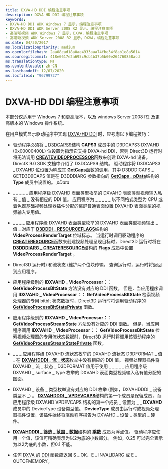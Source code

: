 ```yaml
---
title: DXVA-HD DDI 编程注意事项
description: DXVA-HD DDI 编程注意事项
keywords:
- DXVA-HD DDI WDK Windows 7 显示，编程注意事项
- DXVA-HD DDI WDK Server 2008 R2 显示，编程注意事项
- 高清晰视频 WDK Windows 7 显示，DXVA，编程注意事项
- 高清晰视频 WDK Server 2008 R2 显示，DXVA，编程注意事项
ms.date: 04/20/2017
ms.localizationpriority: medium
ms.openlocfilehash: 2aa08ead18a0ae4933aaa74fbe34f8ab1e8a5614
ms.sourcegitcommit: 418e6617e2a695c9cb4b37b5b60e264760858acd
ms.translationtype: MT
ms.contentlocale: zh-CN
ms.lasthandoff: 12/07/2020
ms.locfileid: "96799727"
---
```

# <a name="dxva-hd-ddi-programming-considerations"></a>DXVA-HD DDI 编程注意事项


本部分仅适用于 Windows 7 和更高版本，以及 windows Server 2008 R2 及更高版本的 Windows 操作系统。

在用户模式显示驱动程序中实现 [DXVA-HD DDI](dxva-hd-ddi.md) 时，应考虑以下编程技巧：

-   驱动程序必须将 \_ [D3DCAPS9](/windows/win32/api/d3d9caps/ns-d3d9caps-d3dcaps9)结构 **CAPS3** 成员中的 D3DCAPS3 DXVAHD (0x00000400L) 位设置为指示它支持 DXVA-hd DDI，否则 Direct3D 运行时将无法调用 [**CREATEVIDEOPROCESSOR**](/windows-hardware/drivers/ddi/d3dumddi/nc-d3dumddi-pfnd3dddi_dxvahd_createvideoprocessor)函数来创建 DXVA-hd 设备。 DirectX 9.0 SDK 文档中介绍了 D3DCAPS9 结构。 驱动程序将 D3DCAPS3 \_ DXVAHD 位设置为响应其 [**GetCaps**](/windows-hardware/drivers/ddi/d3dumddi/nc-d3dumddi-pfnd3dddi_getcaps)函数的调用，其中 D3DDDICAPS \_ GETD3D9CAPS 值是在 D3DDDIARG 参数指向的 [**GetCaps \_ pData**](/windows-hardware/drivers/ddi/d3dumddi/ns-d3dumddi-_d3dddiarg_getcaps)结构的 **Type** 成员中设置的。 *pData*

-   \_ \_ \_ \_ \_ 应用程序级 DXVAHD 表面类型枚举的 DXVAHD 表面类型视频输入私有 \_ 值 \_ 没有相应的 DDI 值。 应用程序为 \_ \_ \_ \_ \_ 以不同格式类型为 CPU 或着色器基础视频处理器插件分配的离屏普通表面设置 DXVAHD 表面类型的视频输入专用值。

-   \_ \_ \_ \_ 应用程序级 DXVAHD 表面类型枚举的 DXVAHD 表面类型视频输出 \_ 值 \_ 对应于 [**D3DDDI \_ RESOURCEFLAGS**](/windows-hardware/drivers/ddi/d3dukmdt/ns-d3dukmdt-_d3dddi_resourceflags)结构的 **VideoProcessRenderTarget** 位域标志。 当运行时调用驱动程序的 [**CREATERESOURCE**](/windows-hardware/drivers/ddi/d3dumddi/nc-d3dumddi-pfnd3dddi_createresource)函数来创建视频处理呈现目标时，Direct3D 运行时将在 [**D3DDDIARG \_ CREATERESOURCE**](/windows-hardware/drivers/ddi/d3dukmdt/ns-d3dukmdt-_d3dddiarg_createresource)结构的 **Flags** 成员中设置 **VideoProcessRenderTarget** 。

-   Direct3D 运行时) 和流状态 (维护两个位块传输。 查询运行时，运行时将返回到应用程序。

-   应用程序级别的 **IDXVAHD \_ VideoProcessor：： GetVideoProcessBltState** 方法没有对应的 DDI 函数。 但是，当应用程序调用 **IDXVAHD \_ VideoProcessor：： GetVideoProcessBltState** 检索视频处理器的专用 bitblt 状态数据时，Direct3D 运行时将调用驱动程序的 [**GetVideoProcessBltStatePrivate**](/windows-hardware/drivers/ddi/d3dumddi/nc-d3dumddi-pfnd3dddi_dxvahd_getvideoprocessbltstateprivate) 函数。

-   应用程序级别的 **IDXVAHD \_ VideoProcessor：： GetVideoProcessStreamState** 方法没有对应的 DDI 函数。 但是，当应用程序调用 **IDXVAHD \_ VideoProcessor：： GetVideoProcessBltState** 检索视频处理器的专用流状态数据时，Direct3D 运行时将调用该驱动程序的 [**GetVideoProcessStreamStatePrivate**](/windows-hardware/drivers/ddi/d3dumddi/nc-d3dumddi-pfnd3dddi_dxvahd_getvideoprocessstreamstateprivate) 函数。

-   \_ \_ \_ 应用程序级 DXVAHD 流状态枚举的 DXVAHD 流状态 D3DFORMAT \_ 值 \_ 在 [**DXVAHDDDI \_ 流 \_ 状态**](/windows-hardware/drivers/ddi/d3dumddi/ne-d3dumddi-_dxvahdddi_stream_state)枚举中没有相应的 DDI 值。 视频处理器插件将 DXVAHD \_ 流 \_ 状态 \_ D3DFORMAT 值用于使用 \_ \_ \_ \_ \_ 应用程序级 DXVAHD \_ surface \_ type 枚举的 DXVAHD 表面类型视频输入私有值分配的图面。

-   DXVAHD \_ 设备 \_ 类型枚举没有对应的 DDI 枚举 (例如，DXVAHDDDI \_ 设备类型不 \_) 。 [**DXVAHDDDI \_ VPDEVCAPS**](/windows-hardware/drivers/ddi/d3dumddi/ns-d3dumddi-_dxvahdddi_vpdevcaps)结构的第一个成员是保留成员，而应用程序级 DXVAHD VPDEVCAPS 结构的第一个成员 \_ 设置为 \_ \_ **DXVAHD** 成员中的 DeviceType 设备类型值。 **DeviceType** 成员由运行时或视频处理器插件设置，该插件始终将驱动程序报告为 DXVAHD \_ 设备 \_ 类型的 \_ 硬件。

-   [**DXVAHDDDI \_ 筛选 \_ 范围 \_ 数据**](/windows-hardware/drivers/ddi/d3dumddi/ns-d3dumddi-_dxvahdddi_filter_range_data)结构的 **乘数** 成员为浮点值。 驱动程序应使用一个值，该值可精确表示为以2为底的小数部分。 例如，0.25 可以完全表示为以2为底的小数，但0.1 不能。

-   任何 [DXVA 的 DDI](dxva-hd-ddi.md) 函数应返回 S \_ OK、E \_ INVALIDARG 或 E \_ OUTOFMEMORY。

